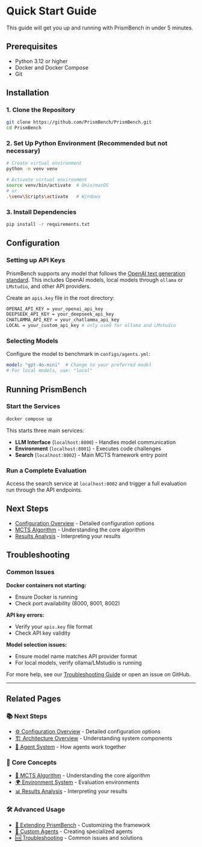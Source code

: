 # Quick Start Guide

This guide will get you up and running with PrismBench in under 5 minutes.

## Prerequisites

- Python 3.12 or higher
- Docker and Docker Compose
- Git

## Installation

### 1. Clone the Repository

```bash
git clone https://github.com/PrismBench/PrismBench.git
cd PrismBench
```

### 2. Set Up Python Environment (Recommended but not necessary)

```bash
# Create virtual environment
python -m venv venv

# Activate virtual environment
source venv/bin/activate  # Unix/macOS
# or
.\venv\Scripts\activate   # Windows
```

### 3. Install Dependencies

```bash
pip install -r requirements.txt
```

## Configuration

### Setting up API Keys

PrismBench supports any model that follows the [OpenAI text generation standard](https://platform.openai.com/docs/guides/text-generation). This includes OpenAI models, local models through `ollama` or `LMstudio`, and other API providers.

Create an `apis.key` file in the root directory:

```bash
OPENAI_API_KEY = your_openai_api_key
DEEPSEEK_API_KEY = your_deepseek_api_key
CHATLAMMA_API_KEY = your_chatlamma_api_key
LOCAL = your_custom_api_key # only used for ollama and LMstudio
```

### Selecting Models

Configure the model to benchmark in `configs/agents.yml`:

```yaml
model: "gpt-4o-mini"  # Change to your preferred model
# For local models, use: "local"
```

## Running PrismBench

### Start the Services

```bash
docker compose up
```

This starts three main services:

- **LLM Interface** (`localhost:8000`) - Handles model communication
- **Environment** (`localhost:8001`) - Executes code challenges  
- **Search** (`localhost:8002`) - Main MCTS framework entry point

### Run a Complete Evaluation

Access the search service at `localhost:8002` and trigger a full evaluation run through the API endpoints.

## Next Steps

- [Configuration Overview](config-overview.md) - Detailed configuration options
- [MCTS Algorithm](mcts.md) - Understanding the core algorithm
- [Results Analysis](analysis.md) - Interpreting your results

## Troubleshooting

### Common Issues

**Docker containers not starting:**
- Ensure Docker is running
- Check port availability (8000, 8001, 8002)

**API key errors:**
- Verify your `apis.key` file format
- Check API key validity

**Model selection issues:**
- Ensure model name matches API provider format
- For local models, verify ollama/LMstudio is running

For more help, see our [Troubleshooting Guide](troubleshooting.md) or open an issue on GitHub.

---

## Related Pages

### 📚 **Next Steps**
- [⚙️ Configuration Overview](Configuration-Overview) - Detailed configuration options
- [🏗️ Architecture Overview](Architecture-Overview) - Understanding system components
- [🤖 Agent System](Agent-System) - How agents work together

### 🧠 **Core Concepts**
- [🌳 MCTS Algorithm](MCTS-Algorithm) - Understanding the core algorithm
- [🌍 Environment System](Environment-System) - Evaluation environments
- [📊 Results Analysis](Results-Analysis) - Interpreting your results

### 🛠️ **Advanced Usage**
- [🔧 Extending PrismBench](Extending-PrismBench) - Customizing the framework
- [🧩 Custom Agents](Custom-Agents) - Creating specialized agents
- [🆘 Troubleshooting](Troubleshooting) - Common issues and solutions 
